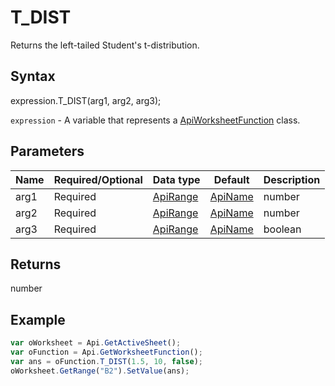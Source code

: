 # T_DIST

Returns the left-tailed Student's t-distribution.

## Syntax

expression.T_DIST(arg1, arg2, arg3);

`expression` - A variable that represents a [ApiWorksheetFunction](../ApiWorksheetFunction.md) class.

## Parameters

| **Name** | **Required/Optional** | **Data type** | **Default** | **Description** |
| ------------- | ------------- | ------------- | ------------- | ------------- |
| arg1 | Required | [ApiRange](../../ApiRange/ApiRange.md) | [ApiName](../../ApiName/ApiName.md) | number |  | The numeric value at which to evaluate the distribution. |
| arg2 | Required | [ApiRange](../../ApiRange/ApiRange.md) | [ApiName](../../ApiName/ApiName.md) | number |  | An integer indicating the number of degrees of freedom that characterize the distribution. |
| arg3 | Required | [ApiRange](../../ApiRange/ApiRange.md) | [ApiName](../../ApiName/ApiName.md) | boolean |  | A logical value (**true** or **false**) that determines the function form. If it is **true**, the function returns the cumulative distribution function. If it is **false**, the function returns the probability density function. |

## Returns

number

## Example



```javascript
var oWorksheet = Api.GetActiveSheet();
var oFunction = Api.GetWorksheetFunction();
var ans = oFunction.T_DIST(1.5, 10, false);
oWorksheet.GetRange("B2").SetValue(ans);


```
